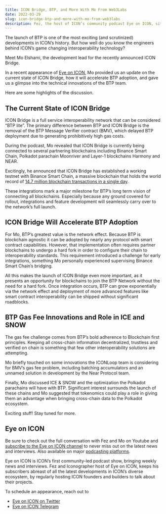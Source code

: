 ```yaml
---
title: ICON Bridge, BTP, and More With Mo From Web3Labs
date: 2022-03-29
slug: icon-bridge-btp-and-more-with-mo-from-web3labs
description: Fez, the host of ICON’s community podcast Eye on ICON, sits down with Mo from Web3Labs and talks about BTP and ICON Bridge
---
```


The launch of BTP is one of the most exciting (and scrutinized) developments in ICON’s history. But how well do you know the engineers behind ICON’s game changing interoperability technology? 

Meet Mo Elshami, the development lead for the recently announced ICON Bridge.

In a recent appearance of [Eye on ICON](https://www.youtube.com/watch?v=_bT274ywu00), Mo provided us an update on the current state of ICON Bridge, how it will accelerate BTP adoption, and gave us a glimpse into the technical innovations of the BTP team. 

Here are some highlights of the discussion.

## The Current State of ICON Bridge

ICON Bridge is a full service interoperability network that can be considered “BTP lite”. The primary difference between BTP and ICON Bridge is the removal of the BTP Message Verifier contract (BMV), which delayed BTP deployment due to generating prohibitively high gas costs. 

During the podcast, Mo revealed that ICON Bridge is currently being connected to several partnering blockchains including Binance Smart Chain, Polkadot parachain Moonriver and Layer-1 blockchains Harmony and NEAR. 

Excitingly, he announced that ICON Bridge has established a working testnet with Binance Smart Chain, a massive blockchain that holds the world record of [14.7 million blockchain transactions in a single day](https://twitter.com/BNBCHAIN/status/1460922056388710400?ref_src=twsrc%5Etfw%7Ctwcamp%5Etweetembed%7Ctwterm%5E1460922056388710400%7Ctwgr%5E%7Ctwcon%5Es1_&ref_url=https%3A%2F%2Fcointelegraph.com%2Fnews%2Fbinance-smart-chain-hits-record-high-daily-transactions).

These integrations mark a major milestone for BTP’s long term vision of connecting all blockchains. Especially because any ground covered for rollout, integrations and feature development will seamlessly carry over to the network’s full launch.

## ICON Bridge Will Accelerate BTP Adoption

For Mo, BTP’s greatest value is the network effect. Because BTP is blockchain agnostic it can be adopted by nearly any protocol with smart contract capabilities. However, that implementation often requires partner blockchains to undergo a hard fork in order to configure their chain to interoperability standards. This requirement introduced a challenge for early integrations, something Mo personally experienced supervising Binance Smart Chain’s bridging.

All this makes the launch of ICON Bridge even more important, as it presents an opportunity for blockchains to join the BTP Network without the need for a hard fork. Once integration occurs, BTP can grow exponentially via the network effect and deployment of more advanced features like smart contract interoperability can be shipped without significant roadblocks.

## BTP Gas Fee Innovations and Role in ICE and SNOW

The gas fee challenge comes from BTP’s bold adherence to Blockchain first principles. Keeping all cross-chain information decentralized, trustless and verified on chain is something that few other interoperability solutions are attempting. 

Mo briefly touched on some innovations the ICONLoop team is considering for BMV’s gas fee problem, including batching accumulators and an unnamed solution in development by the Near Protocol team. 

Finally, Mo discussed ICE & SNOW and the optimization the Polkadot parachains will have with BTP. Significant interest surrounds the launch of these chains and Mo suggested that tokenomics could play a role in giving them an advantage when bringing cross-chain data to the Polkadot ecosystem.

Exciting stuff! Stay tuned for more.

## Eye on ICON

Be sure to check out the full conversation with Fez and Mo on Youtube and [subscribe to the Eye on ICON channel](https://www.youtube.com/channel/UCJJ7_44t3DAU_Rgc0LIF4Eg) to never miss out on the latest news and interviews. Also available on major [podcasting platforms](https://anchor.fm/eye-on-icon).

Eye on ICON is ICON’s first community-led podcast show, bringing weekly news and interviews. Fez and Iconographer host of Eye on ICON, keeps his subscribers abreast of all the latest developments in ICON’s diverse ecosystem, by regularly hosting ICON founders and builders to talk about their projects.

To schedule an appearance, reach out to 

* [Eye on ICON on Twitter](https://twitter.com/EyeonIcon1)
* [Eye on ICON Telegram](https://t.me/Eyeonicon)
